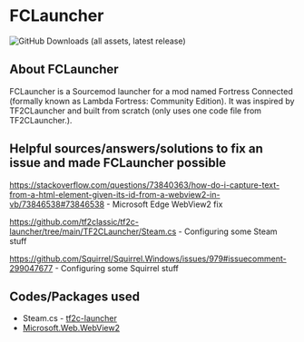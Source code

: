 # FCLauncher
![GitHub Downloads (all assets, latest release)](https://img.shields.io/github/downloads/PracticeMedicine03/FCLauncher/latest/total)

## About FCLauncher
FCLauncher is a Sourcemod launcher for a mod named Fortress Connected (formally known as Lambda Fortress: Community Edition). It was inspired by TF2CLauncher and built from scratch (only uses one code file from TF2CLauncher.).

## Helpful sources/answers/solutions to fix an issue and made FCLauncher possible
https://stackoverflow.com/questions/73840363/how-do-i-capture-text-from-a-html-element-given-its-id-from-a-webview2-in-vb/73846538#73846538 - Microsoft Edge WebView2 fix

https://github.com/tf2classic/tf2c-launcher/tree/main/TF2CLauncher/Steam.cs - Configuring some Steam stuff

https://github.com/Squirrel/Squirrel.Windows/issues/979#issuecomment-299047677 - Configuring some Squirrel stuff

## Codes/Packages used
- Steam.cs - [tf2c-launcher](https://github.com/tf2classic/tf2c-launcher/tree/main/TF2CLauncher/Steam.cs)
- [Microsoft.Web.WebView2](https://www.nuget.org/packages/Microsoft.Web.WebView2)